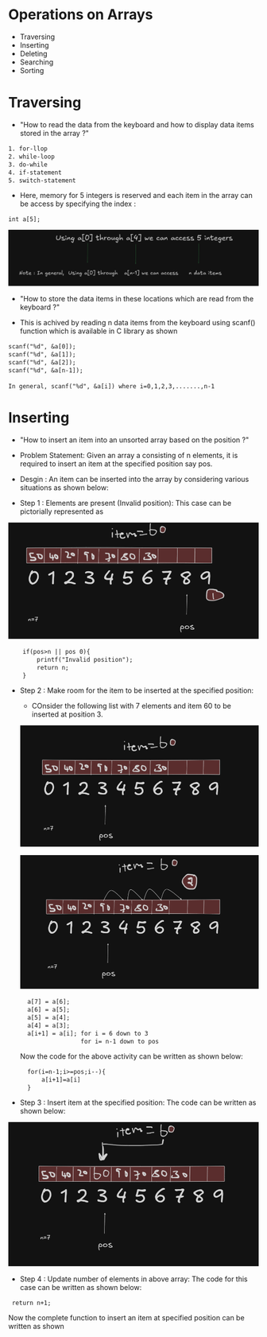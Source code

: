 # Operations on Arrays

- Traversing 
- Inserting 
- Deleting
- Searching 
- Sorting 

# Traversing 

- "How to read the data from the keyboard and how to display data items stored in the array ?"

```
1. for-llop
2. while-loop
3. do-while
4. if-statement
5. switch-statement 
```

- Here, memory for 5 integers is reserved and each item in the array can be access by specifying the index :
```
int a[5];
```

![alt text](image.png)

- "How to store the data items in these locations which are read from the keyboard ?"

- This is achived by reading n data items from the keyboard using scanf() function which is available in C library as shown 

```
scanf("%d", &a[0]);
scanf("%d", &a[1]);
scanf("%d", &a[2]);
scanf("%d", &a[n-1]);

In general, scanf("%d", &a[i]) where i=0,1,2,3,.......,n-1
```

# Inserting 

- "How to insert an item into an unsorted array based on the position ?"

- Problem Statement: Given an array a consisting of n elements, it is required to insert an item at the specified position say pos.

- Desgin : An item can be inserted into the array by considering various situations as shown below:

- Step 1 : Elements are present (Invalid position): This case can be pictorially represented as 

![alt text](image-1.png)

```
    if(pos>n || pos 0){
        printf("Invalid position");
        return n;
    }
```

- Step 2 : Make room for the item to be inserted at the specified position: 
  - COnsider the following list with 7 elements and item 60 to be inserted at position 3.

  ![alt text](image-2.png)

  ![alt text](image-3.png)

  ```
    a[7] = a[6];
    a[6] = a[5];
    a[5] = a[4];
    a[4] = a[3];
    a[i+1] = a[i]; for i = 6 down to 3
                   for i= n-1 down to pos
  ```
  Now the code for the above activity can be written as shown below: 

  ```
    for(i=n-1;i>=pos;i--){
        a[i+1]=a[i]
    }
  ```

- Step 3 : Insert item at the specified position: The code can be written as shown below:

![alt text](image-4.png)

- Step 4 : Update number of elements in above array: The code for this case can be written as shown below:

 ```
  return n+1;
 ```
Now the complete function to insert an item at specified position can be written as shown